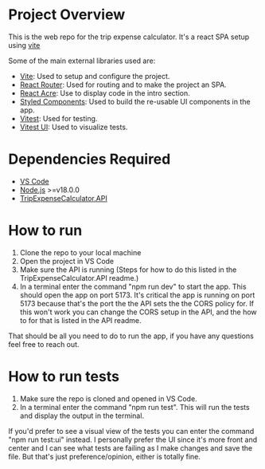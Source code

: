 # Project Overview

This is the web repo for the trip expense calculator.
It's a react SPA setup using [vite](https://vitejs.dev/)

Some of the main external libraries used are:
- [Vite](https://vitejs.dev/): Used to setup and configure the project.
- [React Router](https://reactrouter.com/en/main): Used for routing and to make the project an SPA.
- [React Acre](https://www.npmjs.com/package/react-ace): Use to display code in the intro section.
- [Styled Components](https://styled-components.com/): Used to build the re-usable UI components in the app.
- [Vitest](https://vitest.dev/): Used for testing.
- [Vitest UI](https://vitest.dev/guide/ui): Used to visualize tests.

# Dependencies Required
- [VS Code](https://code.visualstudio.com/)
- [Node.js](https://nodejs.org/en) >=v18.0.0
- [TripExpenseCalculator.API](https://github.com/mitchmin12/TripExpenseCalculator.API)

# How to run
1. Clone the repo to your local machine
2. Open the project in VS Code
3. Make sure the API is running (Steps for how to do this listed in the TripExpenseCalculator.API readme.)
4. In a terminal enter the command "npm run dev" to start the app. This should open the app on port 5173. It's critical the app is running on port 5173 because that's the port the the API sets the the CORS policy for. If this won't work you can change the CORS setup in the API, and the how to for that is listed in the API readme.

That should be all you need to do to run the app, if you have any questions feel free to reach out.

# How to run tests
 1. Make sure the repo is cloned and opened in VS Code.
 2. In a terminal enter the command "npm run test".
This will run the tests and display the output in the terminal.

If you'd prefer to see a visual view of the tests you can enter the command "npm run test:ui" instead.
I personally prefer the UI since it's more front and center and I can see what tests are failing as I make changes and save the file. But that's just preference/opinion, either is totally fine.
